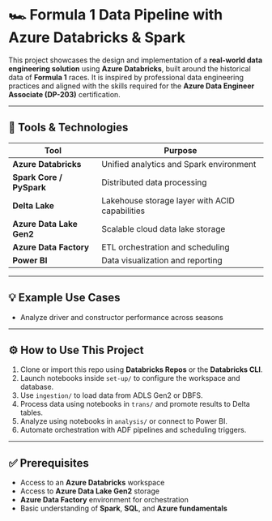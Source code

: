 # 🏎️ Formula 1 Data Pipeline with Azure Databricks & Spark

This project showcases the design and implementation of a **real-world data engineering solution** using **Azure Databricks**, built around the historical data of **Formula 1** races. It is inspired by professional data engineering practices and aligned with the skills required for the **Azure Data Engineer Associate (DP-203)** certification.

---

## 🧩 Tools & Technologies

| Tool                | Purpose |
|---------------------|---------|
| **Azure Databricks** | Unified analytics and Spark environment |
| **Spark Core / PySpark** | Distributed data processing |
| **Delta Lake**      | Lakehouse storage layer with ACID capabilities |
| **Azure Data Lake Gen2** | Scalable cloud data lake storage |
| **Azure Data Factory** | ETL orchestration and scheduling |
| **Power BI**        | Data visualization and reporting |

---

## 💡 Example Use Cases

- Analyze driver and constructor performance across seasons

---

## ⚙️ How to Use This Project

1. Clone or import this repo using **Databricks Repos** or the **Databricks CLI**.
2. Launch notebooks inside `set-up/` to configure the workspace and database.
3. Use `ingestion/` to load data from ADLS Gen2 or DBFS.
4. Process data using notebooks in `trans/` and promote results to Delta tables.
5. Analyze using notebooks in `analysis/` or connect to Power BI.
6. Automate orchestration with ADF pipelines and scheduling triggers.

---

## ✅ Prerequisites

- Access to an **Azure Databricks** workspace
- Access to **Azure Data Lake Gen2** storage
- **Azure Data Factory** environment for orchestration
- Basic understanding of **Spark**, **SQL**, and **Azure fundamentals**
